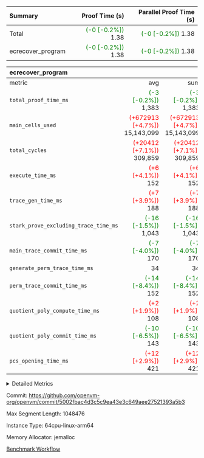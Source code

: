 | Summary | Proof Time (s) | Parallel Proof Time (s) |
|:---|---:|---:|
| Total | <span style='color: green'>(-0 [-0.2%])</span> 1.38 | <span style='color: green'>(-0 [-0.2%])</span> 1.38 |
| ecrecover_program | <span style='color: green'>(-0 [-0.2%])</span> 1.38 | <span style='color: green'>(-0 [-0.2%])</span> 1.38 |


| ecrecover_program |||||
|:---|---:|---:|---:|---:|
|metric|avg|sum|max|min|
| `total_proof_time_ms ` | <span style='color: green'>(-3 [-0.2%])</span> 1,383 | <span style='color: green'>(-3 [-0.2%])</span> 1,383 | <span style='color: green'>(-3 [-0.2%])</span> 1,383 | <span style='color: green'>(-3 [-0.2%])</span> 1,383 |
| `main_cells_used     ` | <span style='color: red'>(+672913 [+4.7%])</span> 15,143,099 | <span style='color: red'>(+672913 [+4.7%])</span> 15,143,099 | <span style='color: red'>(+672913 [+4.7%])</span> 15,143,099 | <span style='color: red'>(+672913 [+4.7%])</span> 15,143,099 |
| `total_cycles        ` | <span style='color: red'>(+20412 [+7.1%])</span> 309,859 | <span style='color: red'>(+20412 [+7.1%])</span> 309,859 | <span style='color: red'>(+20412 [+7.1%])</span> 309,859 | <span style='color: red'>(+20412 [+7.1%])</span> 309,859 |
| `execute_time_ms     ` | <span style='color: red'>(+6 [+4.1%])</span> 152 | <span style='color: red'>(+6 [+4.1%])</span> 152 | <span style='color: red'>(+6 [+4.1%])</span> 152 | <span style='color: red'>(+6 [+4.1%])</span> 152 |
| `trace_gen_time_ms   ` | <span style='color: red'>(+7 [+3.9%])</span> 188 | <span style='color: red'>(+7 [+3.9%])</span> 188 | <span style='color: red'>(+7 [+3.9%])</span> 188 | <span style='color: red'>(+7 [+3.9%])</span> 188 |
| `stark_prove_excluding_trace_time_ms` | <span style='color: green'>(-16 [-1.5%])</span> 1,043 | <span style='color: green'>(-16 [-1.5%])</span> 1,043 | <span style='color: green'>(-16 [-1.5%])</span> 1,043 | <span style='color: green'>(-16 [-1.5%])</span> 1,043 |
| `main_trace_commit_time_ms` | <span style='color: green'>(-7 [-4.0%])</span> 170 | <span style='color: green'>(-7 [-4.0%])</span> 170 | <span style='color: green'>(-7 [-4.0%])</span> 170 | <span style='color: green'>(-7 [-4.0%])</span> 170 |
| `generate_perm_trace_time_ms` |  34 |  34 |  34 |  34 |
| `perm_trace_commit_time_ms` | <span style='color: green'>(-14 [-8.4%])</span> 152 | <span style='color: green'>(-14 [-8.4%])</span> 152 | <span style='color: green'>(-14 [-8.4%])</span> 152 | <span style='color: green'>(-14 [-8.4%])</span> 152 |
| `quotient_poly_compute_time_ms` | <span style='color: red'>(+2 [+1.9%])</span> 108 | <span style='color: red'>(+2 [+1.9%])</span> 108 | <span style='color: red'>(+2 [+1.9%])</span> 108 | <span style='color: red'>(+2 [+1.9%])</span> 108 |
| `quotient_poly_commit_time_ms` | <span style='color: green'>(-10 [-6.5%])</span> 143 | <span style='color: green'>(-10 [-6.5%])</span> 143 | <span style='color: green'>(-10 [-6.5%])</span> 143 | <span style='color: green'>(-10 [-6.5%])</span> 143 |
| `pcs_opening_time_ms ` | <span style='color: red'>(+12 [+2.9%])</span> 421 | <span style='color: red'>(+12 [+2.9%])</span> 421 | <span style='color: red'>(+12 [+2.9%])</span> 421 | <span style='color: red'>(+12 [+2.9%])</span> 421 |



<details>
<summary>Detailed Metrics</summary>

| group | num_segments | keygen_time_ms | commit_exe_time_ms |
| --- | --- | --- | --- |
| ecrecover_program | 1 | 919 | 8 | 

| group | air_name | quotient_deg | interactions | constraints |
| --- | --- | --- | --- | --- |
| ecrecover_program | AccessAdapterAir<16> | 2 | 5 | 12 | 
| ecrecover_program | AccessAdapterAir<2> | 2 | 5 | 12 | 
| ecrecover_program | AccessAdapterAir<32> | 2 | 5 | 12 | 
| ecrecover_program | AccessAdapterAir<4> | 2 | 5 | 12 | 
| ecrecover_program | AccessAdapterAir<8> | 2 | 5 | 12 | 
| ecrecover_program | BitwiseOperationLookupAir<8> | 2 | 2 | 4 | 
| ecrecover_program | KeccakVmAir | 2 | 321 | 4,513 | 
| ecrecover_program | MemoryMerkleAir<8> | 2 | 4 | 39 | 
| ecrecover_program | PersistentBoundaryAir<8> | 2 | 3 | 7 | 
| ecrecover_program | PhantomAir | 2 | 3 | 5 | 
| ecrecover_program | Poseidon2PeripheryAir<BabyBearParameters>, 1> | 2 | 1 | 286 | 
| ecrecover_program | ProgramAir | 1 | 1 | 4 | 
| ecrecover_program | RangeTupleCheckerAir<2> | 1 | 1 | 4 | 
| ecrecover_program | Rv32HintStoreAir | 2 | 18 | 28 | 
| ecrecover_program | VariableRangeCheckerAir | 1 | 1 | 4 | 
| ecrecover_program | VmAirWrapper<Rv32BaseAluAdapterAir, BaseAluCoreAir<4, 8> | 2 | 20 | 37 | 
| ecrecover_program | VmAirWrapper<Rv32BaseAluAdapterAir, LessThanCoreAir<4, 8> | 2 | 18 | 40 | 
| ecrecover_program | VmAirWrapper<Rv32BaseAluAdapterAir, ShiftCoreAir<4, 8> | 2 | 24 | 91 | 
| ecrecover_program | VmAirWrapper<Rv32BranchAdapterAir, BranchEqualCoreAir<4> | 2 | 11 | 20 | 
| ecrecover_program | VmAirWrapper<Rv32BranchAdapterAir, BranchLessThanCoreAir<4, 8> | 2 | 13 | 35 | 
| ecrecover_program | VmAirWrapper<Rv32CondRdWriteAdapterAir, Rv32JalLuiCoreAir> | 2 | 10 | 18 | 
| ecrecover_program | VmAirWrapper<Rv32IsEqualModAdapterAir<2, 1, 32, 32>, ModularIsEqualCoreAir<32, 4, 8> | 2 | 25 | 225 | 
| ecrecover_program | VmAirWrapper<Rv32JalrAdapterAir, Rv32JalrCoreAir> | 2 | 16 | 20 | 
| ecrecover_program | VmAirWrapper<Rv32LoadStoreAdapterAir, LoadSignExtendCoreAir<4, 8> | 2 | 18 | 33 | 
| ecrecover_program | VmAirWrapper<Rv32LoadStoreAdapterAir, LoadStoreCoreAir<4> | 2 | 17 | 40 | 
| ecrecover_program | VmAirWrapper<Rv32MultAdapterAir, DivRemCoreAir<4, 8> | 2 | 25 | 84 | 
| ecrecover_program | VmAirWrapper<Rv32MultAdapterAir, MulHCoreAir<4, 8> | 2 | 24 | 31 | 
| ecrecover_program | VmAirWrapper<Rv32MultAdapterAir, MultiplicationCoreAir<4, 8> | 2 | 19 | 19 | 
| ecrecover_program | VmAirWrapper<Rv32RdWriteAdapterAir, Rv32AuipcCoreAir> | 2 | 12 | 14 | 
| ecrecover_program | VmAirWrapper<Rv32VecHeapAdapterAir<1, 2, 2, 32, 32>, FieldExpressionCoreAir> | 2 | 415 | 480 | 
| ecrecover_program | VmAirWrapper<Rv32VecHeapAdapterAir<2, 1, 1, 32, 32>, FieldExpressionCoreAir> | 2 | 158 | 190 | 
| ecrecover_program | VmAirWrapper<Rv32VecHeapAdapterAir<2, 2, 2, 32, 32>, FieldExpressionCoreAir> | 2 | 428 | 457 | 
| ecrecover_program | VmConnectorAir | 2 | 5 | 11 | 

| group | air_name | segment | rows | prep_cols | perm_cols | main_cols | cells |
| --- | --- | --- | --- | --- | --- | --- | --- |
| ecrecover_program | AccessAdapterAir<16> | 0 | 16,384 |  | 16 | 25 | 671,744 | 
| ecrecover_program | AccessAdapterAir<32> | 0 | 8,192 |  | 16 | 41 | 466,944 | 
| ecrecover_program | AccessAdapterAir<4> | 0 | 64 |  | 16 | 13 | 1,856 | 
| ecrecover_program | AccessAdapterAir<8> | 0 | 32,768 |  | 16 | 17 | 1,081,344 | 
| ecrecover_program | BitwiseOperationLookupAir<8> | 0 | 65,536 | 3 | 8 | 2 | 655,360 | 
| ecrecover_program | KeccakVmAir | 0 | 128 |  | 1,056 | 3,163 | 540,032 | 
| ecrecover_program | MemoryMerkleAir<8> | 0 | 4,096 |  | 16 | 32 | 196,608 | 
| ecrecover_program | PersistentBoundaryAir<8> | 0 | 4,096 |  | 12 | 20 | 131,072 | 
| ecrecover_program | PhantomAir | 0 | 16 |  | 12 | 6 | 288 | 
| ecrecover_program | Poseidon2PeripheryAir<BabyBearParameters>, 1> | 0 | 4,096 |  | 8 | 300 | 1,261,568 | 
| ecrecover_program | ProgramAir | 0 | 16,384 |  | 8 | 10 | 294,912 | 
| ecrecover_program | RangeTupleCheckerAir<2> | 0 | 524,288 | 2 | 8 | 1 | 4,718,592 | 
| ecrecover_program | Rv32HintStoreAir | 0 | 256 |  | 44 | 32 | 19,456 | 
| ecrecover_program | VariableRangeCheckerAir | 0 | 262,144 | 2 | 8 | 1 | 2,359,296 | 
| ecrecover_program | VmAirWrapper<Rv32BaseAluAdapterAir, BaseAluCoreAir<4, 8> | 0 | 131,072 |  | 52 | 36 | 11,534,336 | 
| ecrecover_program | VmAirWrapper<Rv32BaseAluAdapterAir, LessThanCoreAir<4, 8> | 0 | 4,096 |  | 40 | 37 | 315,392 | 
| ecrecover_program | VmAirWrapper<Rv32BaseAluAdapterAir, ShiftCoreAir<4, 8> | 0 | 16,384 |  | 52 | 53 | 1,720,320 | 
| ecrecover_program | VmAirWrapper<Rv32BranchAdapterAir, BranchEqualCoreAir<4> | 0 | 32,768 |  | 28 | 26 | 1,769,472 | 
| ecrecover_program | VmAirWrapper<Rv32BranchAdapterAir, BranchLessThanCoreAir<4, 8> | 0 | 32,768 |  | 32 | 32 | 2,097,152 | 
| ecrecover_program | VmAirWrapper<Rv32CondRdWriteAdapterAir, Rv32JalLuiCoreAir> | 0 | 8,192 |  | 28 | 18 | 376,832 | 
| ecrecover_program | VmAirWrapper<Rv32IsEqualModAdapterAir<2, 1, 32, 32>, ModularIsEqualCoreAir<32, 4, 8> | 0 | 4,096 |  | 56 | 166 | 909,312 | 
| ecrecover_program | VmAirWrapper<Rv32JalrAdapterAir, Rv32JalrCoreAir> | 0 | 8,192 |  | 36 | 28 | 524,288 | 
| ecrecover_program | VmAirWrapper<Rv32LoadStoreAdapterAir, LoadSignExtendCoreAir<4, 8> | 0 | 4,096 |  | 52 | 36 | 360,448 | 
| ecrecover_program | VmAirWrapper<Rv32LoadStoreAdapterAir, LoadStoreCoreAir<4> | 0 | 131,072 |  | 52 | 41 | 12,189,696 | 
| ecrecover_program | VmAirWrapper<Rv32MultAdapterAir, MulHCoreAir<4, 8> | 0 | 8 |  | 72 | 39 | 888 | 
| ecrecover_program | VmAirWrapper<Rv32MultAdapterAir, MultiplicationCoreAir<4, 8> | 0 | 4,096 |  | 52 | 31 | 339,968 | 
| ecrecover_program | VmAirWrapper<Rv32RdWriteAdapterAir, Rv32AuipcCoreAir> | 0 | 4,096 |  | 28 | 20 | 196,608 | 
| ecrecover_program | VmAirWrapper<Rv32VecHeapAdapterAir<1, 2, 2, 32, 32>, FieldExpressionCoreAir> | 0 | 2,048 |  | 836 | 547 | 2,832,384 | 
| ecrecover_program | VmAirWrapper<Rv32VecHeapAdapterAir<2, 1, 1, 32, 32>, FieldExpressionCoreAir> | 0 | 32 |  | 320 | 263 | 18,656 | 
| ecrecover_program | VmAirWrapper<Rv32VecHeapAdapterAir<2, 2, 2, 32, 32>, FieldExpressionCoreAir> | 0 | 1,024 |  | 860 | 625 | 1,520,640 | 
| ecrecover_program | VmConnectorAir | 0 | 2 | 1 | 16 | 5 | 42 | 

| group | segment | trace_gen_time_ms | total_proof_time_ms | total_cycles | total_cells | stark_prove_excluding_trace_time_ms | quotient_poly_compute_time_ms | quotient_poly_commit_time_ms | perm_trace_commit_time_ms | pcs_opening_time_ms | main_trace_commit_time_ms | main_cells_used | generate_perm_trace_time_ms | execute_time_ms |
| --- | --- | --- | --- | --- | --- | --- | --- | --- | --- | --- | --- | --- | --- | --- |
| ecrecover_program | 0 | 188 | 1,383 | 309,859 | 49,125,033 | 1,043 | 108 | 143 | 152 | 421 | 170 | 15,143,099 | 34 | 152 | 

| group | segment | trace_height_constraint | weighted_sum | threshold |
| --- | --- | --- | --- | --- |
| ecrecover_program | 0 | 0 | 768,982 | 2,013,265,921 | 
| ecrecover_program | 0 | 1 | 2,338,716 | 2,013,265,921 | 
| ecrecover_program | 0 | 2 | 384,491 | 2,013,265,921 | 
| ecrecover_program | 0 | 3 | 3,862,497 | 2,013,265,921 | 
| ecrecover_program | 0 | 4 | 16,384 | 2,013,265,921 | 
| ecrecover_program | 0 | 5 | 8,192 | 2,013,265,921 | 
| ecrecover_program | 0 | 6 | 882,858 | 2,013,265,921 | 
| ecrecover_program | 0 | 7 | 16,448 | 2,013,265,921 | 
| ecrecover_program | 0 | 8 | 9,216,552 | 2,013,265,921 | 

</details>


Commit: https://github.com/openvm-org/openvm/commit/5002fbac4d3c5c9ea43e3c649aee27521393a5b3

Max Segment Length: 1048476

Instance Type: 64cpu-linux-arm64

Memory Allocator: jemalloc

[Benchmark Workflow](https://github.com/openvm-org/openvm/actions/runs/15057064508)

